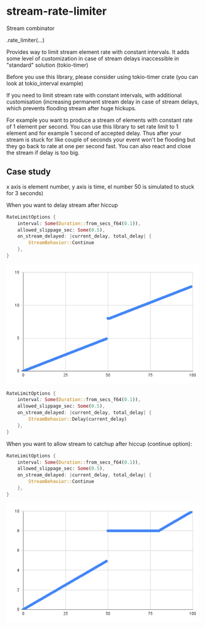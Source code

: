 # stream-rate-limiter

Stream combinator

.rate_limiter(...)

Provides way to limit stream element rate with constant intervals. 
It adds some level of customization in case of stream delays 
inaccessible in "standard" solution (tokio-timer)

Before you use this library, please consider using tokio-timer crate
(you can look at tokio_interval example)

If you need to limit stream rate with constant intervals, with additional
customisation (increasing permanent stream delay in case of stream delays, which
prevents flooding stream after huge hickups.

For example you want to produce a stream of elements with constant rate of 1 element per second.
You can use this library to set rate limit to 1 element and for example 1 second of accepted delay.
Thus after your stream is stuck for like couple of seconds your event won't be flooding but they go back to rate at one 
per second fast. You can also react and close the stream if delay is too big.


## Case study

x axis is element number, y axis is time, el number 50 is simulated to stuck for 3 seconds)

When you want to delay stream after hiccup 
```rust
RateLimitOptions {
    interval: Some(Duration::from_secs_f64(0.1)),
    allowed_slippage_sec: Some(0.5),
    on_stream_delayed: |current_delay, total_delay| {
        StreamBehavior::Continue
    },
}
```
![alt text](https://github.com/scx1332/stream-rate-limiter/blob/main/docs/delay.png?raw=true)
```rust
RateLimitOptions {
    interval: Some(Duration::from_secs_f64(0.1)),
    allowed_slippage_sec: Some(0.5),
    on_stream_delayed: |current_delay, total_delay| {
        StreamBehavior::Delay(current_delay)
    },
}
```

When you want to allow stream to catchup after hiccup (continue option):
```rust
RateLimitOptions {
    interval: Some(Duration::from_secs_f64(0.1)),
    allowed_slippage_sec: Some(0.5),
    on_stream_delayed: |current_delay, total_delay| {
        StreamBehavior::Continue
    },
}
```
![alt text](https://github.com/scx1332/stream-rate-limiter/blob/main/docs/continue.png?raw=true)



